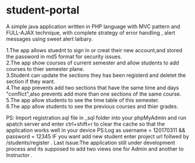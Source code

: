 # student-portal
A simple java application written in PHP language with MVC pattern and FULL-AJAX technique, with complete strategy of error handling , alert messages using sweet alert laibary.
                                                                           
1.The app allows stuednt to sign in or creat their new account,and stored the password in md5 format for security issues.                 
2.The app show courses of current semester and allow students to add courses to thier semester plane.                                     
3.Student can update the sections they has been registerd and deletet the section if they want.                                           
4.The app prevents add two sections that have the same time and days                                                                       
"conflict",also prevents add more than one sections of the same course.                                                                   
5.The app allow students to see the time table of this semester.                                                                           
6.The app allow students to see the previous courses and thier grades.                                                                     
                                                                                                                                           
PS: Import registration.sql file in _sql folder into your phpMyAdmin and run apatch server and enter ctrl+shift+r to clear the cache so that the application works well in your device                                                                                                                                      PS:Log as username = 120170311 && password = 12345 IF you want add new student enter project url follwed by /students/register .          Last Issue:The application still under development process and its supposed to add two views one for Admin and another to Instructor .
